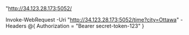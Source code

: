 "http://34.123.28.173:5052/

Invoke-WebRequest -Uri "http://34.123.28.173:5052/time?city=Ottawa" -Headers @{ Authorization = "Bearer secret-token-123" }
